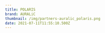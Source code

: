 ```yaml
---
title: POLARIS
brand: AURALiC
thumbnail: /img/partners-auralic_polaris.png
date: 2021-07-11T11:55:10.500Z
---
```

